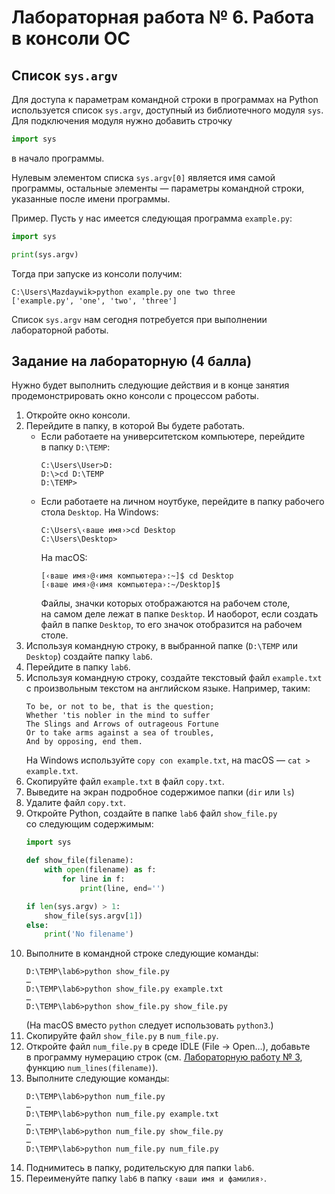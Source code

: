 Лабораторная работа № 6. Работа в консоли ОС
============================================

Список `sys.argv`
-----------------
Для доступа к параметрам командной строки в программах на Python используется
список `sys.argv`, доступный из библиотечного модуля `sys`. Для подключения
модуля нужно добавить строчку

```python
import sys
```

в начало программы.

Нулевым элементом списка `sys.argv[0]` является имя самой программы, остальные
элементы — параметры командной строки, указанные после имени программы.

Пример. Пусть у нас имеется следующая программа `example.py`:

```python
import sys

print(sys.argv)
```
Тогда при запуске из консоли получим:
```
C:\Users\Mazdaywik>python example.py one two three
['example.py', 'one', 'two', 'three']
```
Список `sys.argv` нам сегодня потребуется при выполнении лабораторной работы.


Задание на лабораторную (4 балла)
---------------------------------

Нужно будет выполнить следующие действия и в конце занятия продемонстрировать
окно консоли с процессом работы.

1.  Откройте окно консоли.
2.  Перейдите в папку, в которой Вы будете работать.
    * Если работаете на университетском компьютере, перейдите в папку `D:\TEMP`:
      ```
      C:\Users\User>D:
      D:\>cd D:\TEMP
      D:\TEMP>
      ```
    * Если работаете на личном ноутбуке, перейдите в папку рабочего стола `Desktop`.
      На Windows:
      ```
      C:\Users\‹ваше имя›>cd Desktop
      C:\Users\Desktop>
      ```
      На macOS:
      ```
      [‹ваше имя›@‹имя компьютера›:~]$ cd Desktop
      [‹ваше имя›@‹имя компьютера›:~/Desktop]$
      ```
      Файлы, значки которых отображаются на рабочем столе, на самом деле лежат
      в папке `Desktop`. И наоборот, если создать файл в папке `Desktop`, то его
      значок отобразится на рабочем столе.
3.  Используя командную строку, в выбранной папке (`D:\TEMP` или `Desktop`)
    создайте папку `lab6`.
4.  Перейдите в папку `lab6`.
5.  Используя командную строку, создайте текстовый файл `example.txt`
    с произвольным текстом на английском языке. Например, таким:
    ```
    To be, or not to be, that is the question;
    Whether 'tis nobler in the mind to suffer
    The Slings and Arrows of outrageous Fortune
    Or to take arms against a sea of troubles,
    And by opposing, end them.
    ```
    На Windows используйте `copy con example.txt`, на macOS — `cat > example.txt`.
6.  Скопируйте файл `example.txt` в файл `copy.txt`.
7.  Выведите на экран подробное содержимое папки (`dir` или `ls`)
8.  Удалите файл `copy.txt`.
9.  Откройте Python, создайте в папке `lab6` файл `show_file.py` со следующим содержимым:
    ```python
    import sys

    def show_file(filename):
        with open(filename) as f:
            for line in f:
                print(line, end='')

    if len(sys.argv) > 1:
        show_file(sys.argv[1])
    else:
        print('No filename')
    ```
10. Выполните в командной строке следующие команды:
    ```
    D:\TEMP\lab6>python show_file.py
    …
    D:\TEMP\lab6>python show_file.py example.txt
    …
    D:\TEMP\lab6>python show_file.py show_file.py
    ```
    (На macOS вместо `python` следует использовать `python3`.)
11. Скопируйте файл `show_file.py` в `num_file.py`.
12. Откройте файл `num_file.py` в среде IDLE (File → Open…), добавьте в программу
    нумерацию строк (см. [Лабораторную работу № 3](b-lab03.md), функцию
    `num_lines(filename)`).
13. Выполните следующие команды:
    ```
    D:\TEMP\lab6>python num_file.py
    …
    D:\TEMP\lab6>python num_file.py example.txt
    …
    D:\TEMP\lab6>python num_file.py show_file.py
    …
    D:\TEMP\lab6>python num_file.py num_file.py
    ```
14. Поднимитесь в папку, родительскую для папки `lab6`.
15. Переименуйте папку `lab6` в папку `‹ваши имя и фамилия›`.
